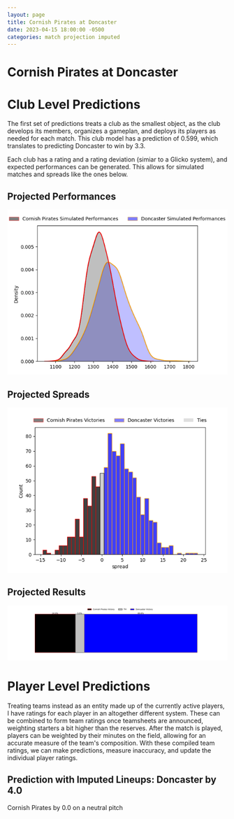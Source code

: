 ```yaml
---  
layout: page  
title: Cornish Pirates at Doncaster  
date: 2023-04-15 18:00:00 -0500  
categories: match projection imputed  
---
```

# Cornish Pirates at Doncaster

# Club Level Predictions


The first set of predictions treats a club as the smallest object, as the club develops its members, organizes a gameplan, and deploys its players as needed for each match. This club model has a prediction of 0.599, which translates to predicting Doncaster to win by 3.3.

Each club has a rating and a rating deviation (simiar to a Glicko system), and expected performances can be generated. This allows for simulated matches and spreads like the ones below.
## Projected Performances


![Projected Performances](plots/performances_2023-04-15-Doncaster-CornishPirates.png)
## Projected Spreads


![Projected Spreads](plots/spreads_2023-04-15-Doncaster-CornishPirates.png)
## Projected Results


![Projected Results](plots/resultbar_2023-04-15-Doncaster-CornishPirates.png)
# Player Level Predictions


Treating teams instead as an entity made up of the currently active players, I have ratings for each player in an altogether different system. These can be combined to form team ratings once teamsheets are announced, weighting starters a bit higher than the reserves. After the match is played, players can be weighted by their minutes on the field, allowing for an accurate measure of the team's composition. With these compiled team ratings, we can make predictions, measure inaccuracy, and update the individual player ratings.
## Prediction with Imputed Lineups: Doncaster by 4.0


Cornish Pirates by 0.0 on a neutral pitch

